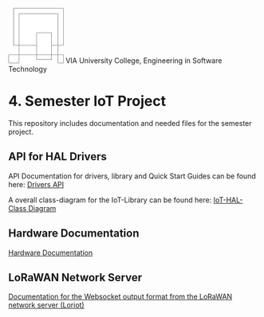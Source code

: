 ![VIA Logo](/docs/resources/logo.png) VIA University College, Engineering in Software Technology

# 4. Semester IoT Project #
This repository includes documentation and needed files for the semester project.

## API for HAL Drivers ##
API Documentation for drivers, library and Quick Start Guides can be found here: [Drivers API](/docs/index.html)

A overall class-diagram for the IoT-Library can be found here: [IoT-HAL-Class Diagram](/docs/IoT_HAL.svg)

## Hardware Documentation ##
[Hardware Documentation](HARDWARE-DOC.md)

## LoRaWAN Network Server ##
[Documentation for the Websocket output format from the LoRaWAN network server (Loriot)](LORA_NETWORK_SERVER.md)
